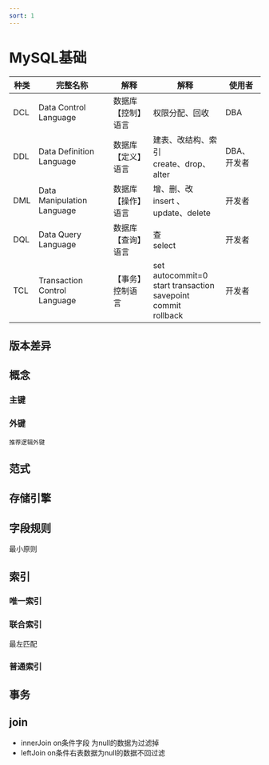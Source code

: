 ```yaml
---
sort: 1
---
```


# MySQL基础


| 种类    | 完整名称  | 解释 | 解释 | 使用者 |
| ---- | ---- |---- |---- |---- |
| DCL |  Data Control Language | 数据库【控制】语言 | 权限分配、回收 | DBA |
| DDL |  Data Definition Language | 数据库【定义】语言 | 建表、改结构、索引 <br> create、drop、alter | DBA、开发者 |
| DML |  Data Manipulation Language | 数据库【操作】语言 | 增、删、改 <br> insert 、update、delete | 开发者 |
| DQL |  Data Query Language | 数据库【查询】语言 | 查 <br>	select | 开发者 |
| TCL |  Transaction Control Language | 【事务】控制语⾔ | set autocommit=0 <br> start transaction <br> savepoint <br> commit <br >rollback | 开发者 |

## 版本差异

## 概念

### 主键
### 外键

    推荐逻辑外键

## 范式

## 存储引擎

## 字段规则
最小原则

## 索引
### 唯一索引
### 联合索引
最左匹配
### 普通索引

## 事务

## join

* innerJoin on条件字段 为null的数据为过滤掉
* leftJoin on条件右表数据为null的数据不回过滤

